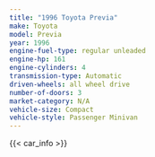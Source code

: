 ```yaml
---
title: "1996 Toyota Previa"
make: Toyota
model: Previa
year: 1996
engine-fuel-type: regular unleaded
engine-hp: 161
engine-cylinders: 4
transmission-type: Automatic
driven-wheels: all wheel drive
number-of-doors: 3
market-category: N/A
vehicle-size: Compact
vehicle-style: Passenger Minivan
---
```


{{< car_info >}}
